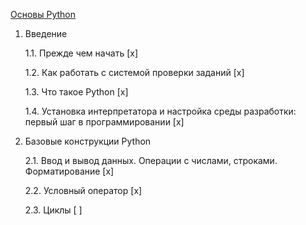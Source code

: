 [Основы Python](https://education.yandex.ru/handbook/python)

1. Введение

    1.1. Прежде чем начать [x]

    1.2. Как работать с системой проверки заданий [x]

    1.3. Что такое Python [x]

    1.4. Установка интерпретатора и настройка среды разработки: первый шаг в программировании [x]

2. Базовые конструкции Python

    2.1. Ввод и вывод данных. Операции с числами, строками. Форматирование [x]

    2.2. Условный оператор [x]

    2.3. Циклы [ ]